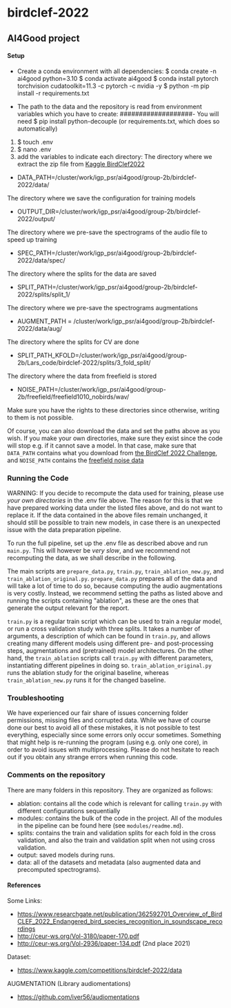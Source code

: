 # birdclef-2022
## AI4Good project


#### Setup
- Create a conda environment with all dependencies:
$ conda create -n ai4good python=3.10
$ conda activate ai4good
$ conda install pytorch torchvision cudatoolkit=11.3 -c pytorch -c nvidia -y 
$ python -m pip install -r requirements.txt

- The path to the data and the repository is read from environment variables which you have to create: 
###################- You will need $ pip install python-decouple (or requirements.txt, which does so automatically)
1. $ touch .env 
2. $ nano .env 
3. add the variables to indicate each directory:
The directory where we extract the zip file from [Kaggle BirdClef2022](https://www.kaggle.com/c/birdclef-2022/data)
* DATA_PATH=/cluster/work/igp_psr/ai4good/group-2b/birdclef-2022/data/

The directory where we save the configuration for training models 
* OUTPUT_DIR=/cluster/work/igp_psr/ai4good/group-2b/birdclef-2022/output/

The directory where we pre-save the spectrograms of the audio file to speed up training 
* SPEC_PATH=/cluster/work/igp_psr/ai4good/group-2b/birdclef-2022/data/spec/

The directory where the splits for the data are saved
* SPLIT_PATH=/cluster/work/igp_psr/ai4good/group-2b/birdclef-2022/splits/split_1/

The directory where we pre-save the spectrograms augmentations 
* AUGMENT_PATH = /cluster/work/igp_psr/ai4good/group-2b/birdclef-2022/data/aug/

The directory where the splits for CV are done
* SPLIT_PATH_KFOLD=/cluster/work/igp_psr/ai4good/group-2b/Lars_code/birdclef-2022/splits/3_fold_split/

The directory where the data from freefield is stored
* NOISE_PATH=/cluster/work/igp_psr/ai4good/group-2b/freefield/freefield1010_nobirds/wav/

Make sure you have the rights to these directories since otherwise, writing to them is not possible.

Of course, you can also download the data and set the paths above as you wish.
If you make your own directories, make sure they exist since the code will stop e.g. if it cannot save a model. 
In that case, make sure that ``DATA_PATH`` contains what you download from [the BirdClef 2022 Challenge](https://www.kaggle.com/competitions/birdclef-2022/data), and ``NOISE_PATH`` contains the [freefield noise data](https://archive.org/details/freefield1010)

### Running the Code
WARNING: If you decide to recompute the data used for training, please use _your own directories_ in the .env file above.
The reason for this is that we have prepared working data under the listed files above, and do not want to replace it. 
If the data contained in the above files remain unchanged, it should still be possible to train new models, in case there is an unexpected issue with the data preparation pipeline.

To run the full pipeline, set up the .env file as described above and run `main.py`. This will however be *very slow*, and we recommend not recomputing the data, as we shall describe in the following.

The main scripts are `prepare_data.py`, `train.py`, `train_ablation_new.py`, and `train_ablation_original.py`.
`prepare_data.py` prepares all of the data and will take a lot of time to do so, because computing the audio augmentations is very costly. 
Instead, we recommend setting the paths as listed above and running the scripts containing "ablation", as these are the ones that generate the output relevant for the report.

`train.py` is a regular train script which can be used to train a regular model, or run a cross validation study with three splits.
It takes a number of arguments, a description of which can be found in `train.py`, and allows creating many different models using different pre- and post-processing steps, augmentations and (pretrained) model architectures.
On the other hand, the `train_ablation` scripts call `train.py` with different parameters, instantiating different pipelines in doing so.
`train_ablation_original.py` runs the ablation study for the original baseline, whereas `train_ablation_new.py` runs it for the changed baseline. 

### Troubleshooting
We have experienced our fair share of issues concerning folder permissions, missing files and corrupted data.
While we have of course done our best to avoid all of these mistakes, it is not possible to test everything, especially since some errors only occur sometimes.
Something that might help is re-running the program (using e.g. only one core), in order to avoid issues with multiprocessing. 
Please do not hesitate to reach out if you obtain any strange errors when running this code. 

### Comments on the repository
There are many folders in this repository. 
They are organized as follows:
- ablation: contains all the code which is relevant for calling `train.py` with different configurations sequentially
- modules: contains the bulk of the code in the project. All of the modules in the pipeline can be found here (see `modules/readme.md`).
- splits: contains the train and validation splits for each fold in the cross validation, and also the train and validation split when not using cross validation.
- output: saved models during runs. 
- data: all of the datasets and metadata (also augmented data and precomputed spectrograms).

#### References

Some Links:

- https://www.researchgate.net/publication/362592701_Overview_of_BirdCLEF_2022_Endangered_bird_species_recognition_in_soundscape_recordings
- http://ceur-ws.org/Vol-3180/paper-170.pdf
- http://ceur-ws.org/Vol-2936/paper-134.pdf (2nd place 2021)


Dataset:
- https://www.kaggle.com/competitions/birdclef-2022/data

AUGMENTATION (Library audiomentations)
- https://github.com/iver56/audiomentations
